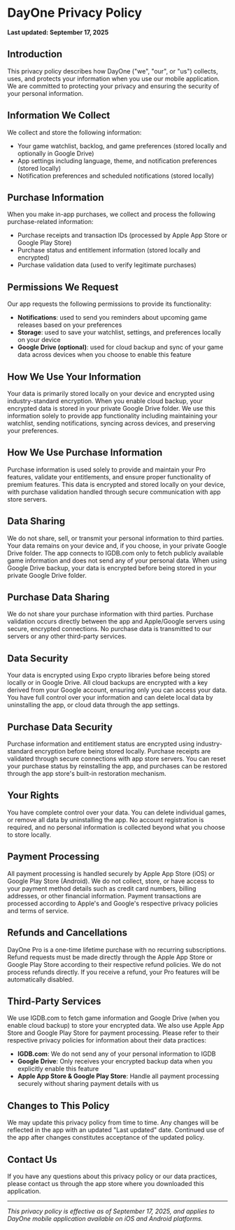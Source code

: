 # DayOne Privacy Policy

**Last updated: September 17, 2025**

## Introduction

This privacy policy describes how DayOne ("we", "our", or "us") collects, uses, and protects your information when you use our mobile application. We are committed to protecting your privacy and ensuring the security of your personal information.

## Information We Collect

We collect and store the following information:

- Your game watchlist, backlog, and game preferences (stored locally and optionally in Google Drive)
- App settings including language, theme, and notification preferences (stored locally)
- Notification preferences and scheduled notifications (stored locally)

## Purchase Information

When you make in-app purchases, we collect and process the following purchase-related information:

- Purchase receipts and transaction IDs (processed by Apple App Store or Google Play Store)
- Purchase status and entitlement information (stored locally and encrypted)
- Purchase validation data (used to verify legitimate purchases)

## Permissions We Request

Our app requests the following permissions to provide its functionality:

- **Notifications**: used to send you reminders about upcoming game releases based on your preferences
- **Storage**: used to save your watchlist, settings, and preferences locally on your device
- **Google Drive (optional)**: used for cloud backup and sync of your game data across devices when you choose to enable this feature

## How We Use Your Information

Your data is primarily stored locally on your device and encrypted using industry-standard encryption. When you enable cloud backup, your encrypted data is stored in your private Google Drive folder. We use this information solely to provide app functionality including maintaining your watchlist, sending notifications, syncing across devices, and preserving your preferences.

## How We Use Purchase Information

Purchase information is used solely to provide and maintain your Pro features, validate your entitlements, and ensure proper functionality of premium features. This data is encrypted and stored locally on your device, with purchase validation handled through secure communication with app store servers.

## Data Sharing

We do not share, sell, or transmit your personal information to third parties. Your data remains on your device and, if you choose, in your private Google Drive folder. The app connects to IGDB.com only to fetch publicly available game information and does not send any of your personal data. When using Google Drive backup, your data is encrypted before being stored in your private Google Drive folder.

## Purchase Data Sharing

We do not share your purchase information with third parties. Purchase validation occurs directly between the app and Apple/Google servers using secure, encrypted connections. No purchase data is transmitted to our servers or any other third-party services.

## Data Security

Your data is encrypted using Expo crypto libraries before being stored locally or in Google Drive. All cloud backups are encrypted with a key derived from your Google account, ensuring only you can access your data. You have full control over your information and can delete local data by uninstalling the app, or cloud data through the app settings.

## Purchase Data Security

Purchase information and entitlement status are encrypted using industry-standard encryption before being stored locally. Purchase receipts are validated through secure connections with app store servers. You can reset your purchase status by reinstalling the app, and purchases can be restored through the app store's built-in restoration mechanism.

## Your Rights

You have complete control over your data. You can delete individual games, or remove all data by uninstalling the app. No account registration is required, and no personal information is collected beyond what you choose to store locally.

## Payment Processing

All payment processing is handled securely by Apple App Store (iOS) or Google Play Store (Android). We do not collect, store, or have access to your payment method details such as credit card numbers, billing addresses, or other financial information. Payment transactions are processed according to Apple's and Google's respective privacy policies and terms of service.

## Refunds and Cancellations

DayOne Pro is a one-time lifetime purchase with no recurring subscriptions. Refund requests must be made directly through the Apple App Store or Google Play Store according to their respective refund policies. We do not process refunds directly. If you receive a refund, your Pro features will be automatically disabled.

## Third-Party Services

We use IGDB.com to fetch game information and Google Drive (when you enable cloud backup) to store your encrypted data. We also use Apple App Store and Google Play Store for payment processing. Please refer to their respective privacy policies for information about their data practices:

- **IGDB.com**: We do not send any of your personal information to IGDB
- **Google Drive**: Only receives your encrypted backup data when you explicitly enable this feature
- **Apple App Store & Google Play Store**: Handle all payment processing securely without sharing payment details with us

## Changes to This Policy

We may update this privacy policy from time to time. Any changes will be reflected in the app with an updated "Last updated" date. Continued use of the app after changes constitutes acceptance of the updated policy.

## Contact Us

If you have any questions about this privacy policy or our data practices, please contact us through the app store where you downloaded this application.

---

*This privacy policy is effective as of September 17, 2025, and applies to DayOne mobile application available on iOS and Android platforms.*



